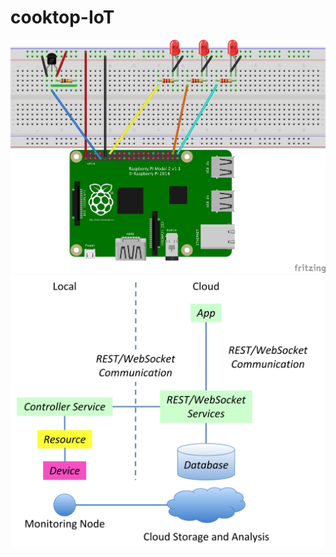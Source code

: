 # cooktop-IoT



<div style="text-align:center"><img src ="https://github.com/gabimachado/cooktop-IoT/blob/master/doc/cooktop_sketch.jpg" /></div>






<div style="text-align:center"><img src ="https://github.com/gabimachado/cooktop-IoT/blob/master/doc/IoT_Level.png" /></div>

